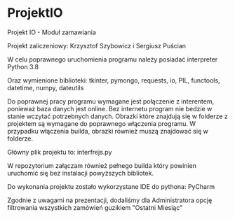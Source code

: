 # ProjektIO
Projekt IO - Moduł zamawiania

Projekt zaliczeniowy: Krzysztof Szybowicz i Sergiusz Puścian

W celu poprawnego uruchomienia programu należy posiadać interpreter Python 3.8

Oraz wymienione biblioteki: 
tkinter,
pymongo,
requests,
io,
PIL,
functools,
datetime,
numpy,
dateutils

Do poprawnej pracy programu wymagane jest połączenie z interentem, ponieważ baza danych jest online. Bez internetu program nie bedzie w stanie wczytać potrzebnych danych. Obrazki które znajdują się w folderze z projektem są wymagane do poprawnego włączenia programu. W przypadku włączenia builda, obrazki również muszą znajdować się w folderze.

Główny plik projektu to: interfrejs.py

W repozytorium załączam również pełnego builda który powinien uruchomić się bez instalacji powyższych bibliotek.

Do wykonania projektu zostało wykorzystane IDE do pythona: PyCharm

Zgodnie z uwagami na prezentacji, dodaliśmy dla Administratora opcję filtrowania wszystkich zamówień guzikiem "Ostatni Miesiąc"
